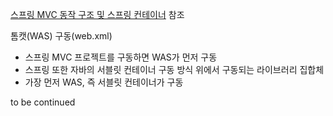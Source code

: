 [스프링 MVC 동작 구조 및 스프링 컨테이너](https://codevang.tistory.com/248) 참조

톰캣(WAS) 구동(web.xml)
- 스프링 MVC 프로젝트를 구동하면 WAS가 먼저 구동
- 스프링 또한 자바의 서블릿 컨테이너 구동 방식 위에서 구동되는 라이브러리 집합체
- 가장 먼저 WAS, 즉 서블릿 컨테이너가 구동

to be continued
